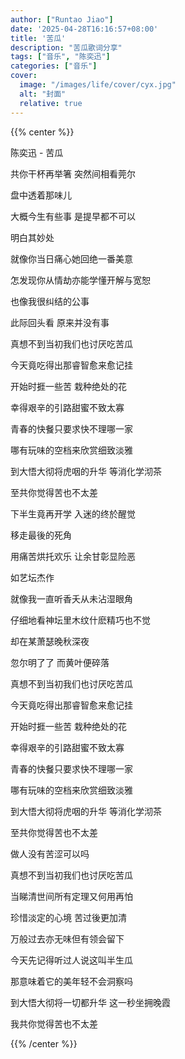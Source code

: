 ```yaml
---
author: ["Runtao Jiao"]
date: '2025-04-28T16:16:57+08:00'
title: '苦瓜'
description: "苦瓜歌词分享"
tags: ["音乐", "陈奕迅"]
categories: ["音乐"]
cover:
  image: "/images/life/cover/cyx.jpg"
  alt: "封面"
  relative: true
---
```


{{% center %}}

<!-- <iframe frameborder="no" border="0" marginwidth="0" marginheight="0" width="100%" height="100" src="https://music.163.com/outchain/player?type=2&id=29764553&amp;auto=1&amp;height=100"></iframe> -->

陈奕迅 - 苦瓜

共你干杯再举箸 突然间相看莞尔

盘中透着那味儿

大概今生有些事 是提早都不可以

明白其妙处

就像你当日痛心她回绝一番美意

怎发现你从情劫亦能学懂开解与宽恕

也像我很纠结的公事

此际回头看 原来并没有事

真想不到当初我们也讨厌吃苦瓜

今天竟吃得出那睿智愈来愈记挂

开始时捱一些苦 栽种绝处的花

幸得艰辛的引路甜蜜不致太寡

青春的快餐只要求快不理哪一家

哪有玩味的空档来欣赏细致淡雅

到大悟大彻将虎咽的升华 等消化学沏茶

至共你觉得苦也不太差

下半生竟再开学 入迷的终於醒觉

移走最後的死角

用痛苦烘托欢乐 让余甘彰显险恶

如艺坛杰作

就像我一直听香夭从未沾湿眼角

仔细地看神坛里木纹什麽精巧也不觉

却在某萧瑟晚秋深夜

忽尔明了了 而黄叶便碎落

真想不到当初我们也讨厌吃苦瓜

今天竟吃得出那睿智愈来愈记挂

开始时捱一些苦 栽种绝处的花

幸得艰辛的引路甜蜜不致太寡

青春的快餐只要求快不理哪一家

哪有玩味的空档来欣赏细致淡雅

到大悟大彻将虎咽的升华 等消化学沏茶

至共你觉得苦也不太差

做人没有苦涩可以吗

真想不到当初我们也讨厌吃苦瓜

当睇清世间所有定理又何用再怕

珍惜淡定的心境 苦过後更加清

万般过去亦无味但有领会留下

今天先记得听过人说这叫半生瓜

那意味着它的美年轻不会洞察吗

到大悟大彻将一切都升华 这一秒坐拥晚霞

我共你觉得苦也不太差

{{% /center %}}
